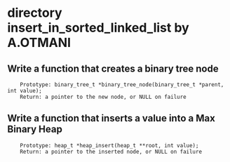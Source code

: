 # directory insert_in_sorted_linked_list by A.OTMANI
## Write a function that creates a binary tree node
        Prototype: binary_tree_t *binary_tree_node(binary_tree_t *parent, int value);
        Return: a pointer to the new node, or NULL on failure
## Write a function that inserts a value into a Max Binary Heap
        Prototype: heap_t *heap_insert(heap_t **root, int value);
        Return: a pointer to the inserted node, or NULL on failure

